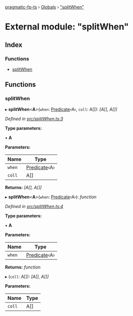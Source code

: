 [pragmatic-fp-ts](../README.md) › [Globals](../globals.md) › ["splitWhen"](_splitwhen_.md)

# External module: "splitWhen"

## Index

### Functions

* [splitWhen](_splitwhen_.md#splitwhen)

## Functions

###  splitWhen

▸ **splitWhen**<**A**>(`when`: [Predicate](_types_.md#predicate)‹A›, `coll`: A[]): *[A[], A[]]*

*Defined in [src/splitWhen.ts:3](https://github.com/hermann-p/pragmatic-fp-ts/blob/d13f3c1/src/splitWhen.ts#L3)*

**Type parameters:**

▪ **A**

**Parameters:**

Name | Type |
------ | ------ |
`when` | [Predicate](_types_.md#predicate)‹A› |
`coll` | A[] |

**Returns:** *[A[], A[]]*

▸ **splitWhen**<**A**>(`when`: [Predicate](_types_.md#predicate)‹A›): *function*

*Defined in [src/splitWhen.ts:4](https://github.com/hermann-p/pragmatic-fp-ts/blob/d13f3c1/src/splitWhen.ts#L4)*

**Type parameters:**

▪ **A**

**Parameters:**

Name | Type |
------ | ------ |
`when` | [Predicate](_types_.md#predicate)‹A› |

**Returns:** *function*

▸ (`coll`: A[]): *[A[], A[]]*

**Parameters:**

Name | Type |
------ | ------ |
`coll` | A[] |
